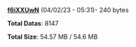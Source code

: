 [**f6iXXUwN**](/data/f6iXXUwN.txt) (04/02/23 - 05:31)- 240 bytes

**Total Datas**: 8147

**Total Size**: 54.57 MB / 54.6 MB
